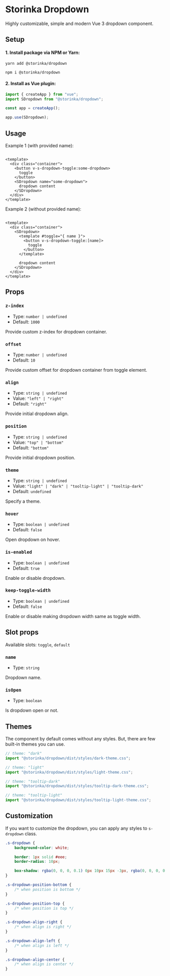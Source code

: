 # Storinka Dropdown

Highly customizable, simple and modern Vue 3 dropdown component.

## Setup

#### 1. Install package via NPM or Yarn:

```shell
yarn add @storinka/dropdown
```

```shell
npm i @storinka/dropdown
```

#### 2. Install as Vue plugin:

```javascript
import { createApp } from "vue";
import SDropdown from "@storinka/dropdown";

const app = createApp();

app.use(SDropdown);
```

## Usage

Example 1 (with provided name):

```vue

<template>
  <div class="container">
    <button v-s-dropdown-toggle:some-dropdown>
      toggle
    </button>
    <SDropdown name="some-dropdown">
      dropdown content
    </SDropdown>
  </div>
</template>
```

Example 2 (without provided name):

```vue

<template>
  <div class="container">
    <SDropdown>
      <template #toggle="{ name }">
        <button v-s-dropdown-toggle:[name]>
          toggle
        </button>
      </template>

      dropdown content
    </SDropdown>
  </div>
</template>
```

## Props

### `z-index`

- Type: `number | undefined`
- Default: `1000`

Provide custom z-index for dropdown container.

### `offset`

- Type: `number | undefined`
- Default: `10`

Provide custom offset for dropdown container from toggle element.

### `align`

- Type: `string | undefined`
- Value: `"left" | "right"`
- Default: `"right"`

Provide initial dropdown align.

### `position`

- Type: `string | undefined`
- Value: `"top" | "bottom"`
- Default: `"bottom"`

Provide initial dropdown position.

### `theme`

- Type: `string | undefined`
- Value: `"light" | "dark" | "tooltip-light" | "tooltip-dark"`
- Default: `undefined`

Specify a theme.

### `hover`

- Type: `boolean | undefined`
- Default: `false`

Open dropdown on hover.

### `is-enabled`

- Type: `boolean | undefined`
- Default: `true`

Enable or disable dropdown.

### `keep-toggle-width`

- Type: `boolean | undefined`
- Default: `false`

Enable or disable making dropdown width same as toggle width.

## Slot props

Available slots: `toggle`, `default`

### `name`

- Type: `string`

Dropdown name.

### `isOpen`

- Type: `boolean`

Is dropdown open or not.

## Themes

The component by default comes without any styles. But, there are few built-in themes you can use.

```javascript
// theme: "dark"
import "@storinka/dropdown/dist/styles/dark-theme.css";

// theme: "light"
import "@storinka/dropdown/dist/styles/light-theme.css";

// theme: "tooltip-dark"
import "@storinka/dropdown/dist/styles/tooltip-dark-theme.css";

// theme: "tooltip-light"
import "@storinka/dropdown/dist/styles/tooltip-light-theme.css";
```

## Customization

If you want to customize the dropdown, you can apply any styles to `s-dropdown` class.

```css
.s-dropdown {
    background-color: white;

    border: 1px solid #eee;
    border-radius: 10px;

    box-shadow: rgba(0, 0, 0, 0.1) 0px 10px 15px -3px, rgba(0, 0, 0, 0.05) 0px 4px 6px -2px;
}

.s-dropdown-position-bottom {
    /* when position is bottom */
}

.s-dropdown-position-top {
    /* when position is top */
}

.s-dropdown-align-right {
    /* when align is right */
}

.s-dropdown-align-left {
    /* when align is left */
}

.s-dropdown-align-center {
    /* when align is center */
}
```

